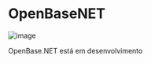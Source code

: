 # OpenBaseNET
![image](https://github.com/britors/OpenBase.NET/assets/183213/f48fe64b-fe8e-45e7-a2fd-9d83ea233c5c)

OpenBase.NET está em desenvolvimento
